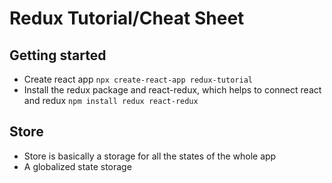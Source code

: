 # Redux Tutorial/Cheat Sheet

## Getting started

- Create react app `npx create-react-app redux-tutorial`
- Install the redux package and react-redux, which helps to connect react and redux `npm install redux react-redux`


## Store

- Store is basically a storage for all the states of the whole app
- A globalized state storage
